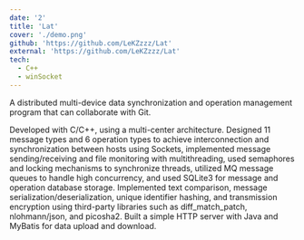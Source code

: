 ```yaml
---
date: '2'
title: 'Lat'
cover: './demo.png'
github: 'https://github.com/LeKZzzz/Lat'
external: 'https://github.com/LeKZzzz/Lat'
tech:
  - C++
  - winSocket
---
```


A distributed multi-device data synchronization and operation management program that can collaborate with Git.

Developed with C/C++, using a multi-center architecture. Designed 11 message types and 6 operation types to achieve interconnection and synchronization between hosts using Sockets, implemented message sending/receiving and file monitoring with multithreading, used semaphores and locking mechanisms to synchronize threads, utilized MQ message queues to handle high concurrency, and used SQLite3 for message and operation database storage. Implemented text comparison, message serialization/deserialization, unique identifier hashing, and transmission encryption using third-party libraries such as diff_match_patch, nlohmann/json, and picosha2. Built a simple HTTP server with Java and MyBatis for data upload and download.
